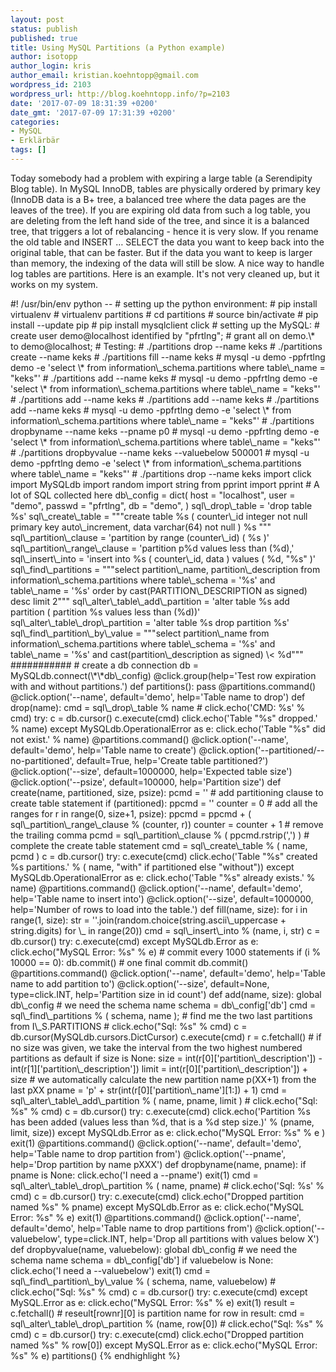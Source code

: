 ```yaml
---
layout: post
status: publish
published: true
title: Using MySQL Partitions (a Python example)
author: isotopp
author_login: kris
author_email: kristian.koehntopp@gmail.com
wordpress_id: 2103
wordpress_url: http://blog.koehntopp.info/?p=2103
date: '2017-07-09 18:31:39 +0200'
date_gmt: '2017-07-09 17:31:39 +0200'
categories:
- MySQL
- Erklärbär
tags: []
---
```

<p>Today somebody had a problem with expiring a large table (a Serendipity Blog table). In MySQL InnoDB, tables are physically ordered by primary key (InnoDB data is a B+ tree, a balanced tree where the data pages are the leaves of the tree). If you are expiring old data from such a log table, you are deleting from the left hand side of the tree, and since it is a balanced tree, that triggers a lot of rebalancing - hence it is very slow. If you rename the old table and INSERT … SELECT the data you want to keep back into the original table, that can be faster. But if the data you want to keep is larger than memory, the indexing of the data will still be slow. A nice way to handle log tables are partitions. Here is an example. It's not very cleaned up, but it works on my system. <!--more--> &nbsp;</p>
<p>     #! /usr/bin/env python -- # setting up the python environment: # pip install virtualenv # virtualenv partitions # cd partitions # source bin/activate # pip install --update pip # pip install mysqlclient click # setting up the MySQL: # create user demo@localhost identified by "pfrtlng"; # grant all on demo.\* to demo@localhost; # Testing: # ./partitions drop --name keks # ./partitions create --name keks # ./partitions fill --name keks # mysql -u demo -ppfrtlng demo -e 'select \* from information\_schema.partitions where table\_name = "keks"' # ./partitions add --name keks # mysql -u demo -ppfrtlng demo -e 'select \* from information\_schema.partitions where table\_name = "keks"' # ./partitions add --name keks # ./partitions add --name keks # ./partitions add --name keks # mysql -u demo -ppfrtlng demo -e 'select \* from information\_schema.partitions where table\_name = "keks"' # ./partitions dropbyname --name keks --pname p0 # mysql -u demo -ppfrtlng demo -e 'select \* from information\_schema.partitions where table\_name = "keks"' # ./partitions dropbyvalue --name keks --valuebelow 500001 # mysql -u demo -ppfrtlng demo -e 'select \* from information\_schema.partitions where table\_name = "keks"' # ./partitions drop --name keks import click import MySQLdb import random import string from pprint import pprint # A lot of SQL collected here db\_config = dict( host = "localhost", user = "demo", passwd = "pfrtlng", db = "demo", ) sql\_drop\_table = 'drop table %s' sql\_create\_table = """create table %s ( counter\_id integer not null primary key auto\_increment, data varchar(64) not null ) %s """ sql\_partition\_clause = 'partition by range (counter\_id) ( %s )' sql\_partition\_range\_clause = 'partition p%d values less than (%d),' sql\_insert\_into = 'insert into %s ( counter\_id, data ) values ( %d, "%s" )' sql\_find\_partitions = """select partition\_name, partition\_description from information\_schema.partitions where table\_schema = '%s' and table\_name = '%s' order by cast(PARTITION\_DESCRIPTION as signed) desc limit 2""" sql\_alter\_table\_add\_partition = 'alter table %s add partition ( partition %s values less than (%d))' sql\_alter\_table\_drop\_partition = 'alter table %s drop partition %s' sql\_find\_partition\_by\_value = """select partition\_name from information\_schema.partitions where table\_schema = '%s' and table\_name = '%s' and cast(partition\_description as signed) \< %d""" ########### # create a db connection db = MySQLdb.connect(\*\*db\_config) @click.group(help='Test row expiration with and without partitions.') def partitions(): pass @partitions.command() @click.option('--name', default='demo', help='Table name to drop') def drop(name): cmd = sql\_drop\_table % name # click.echo('CMD: %s' % cmd) try: c = db.cursor() c.execute(cmd) click.echo('Table "%s" dropped.' % name) except MySQLdb.OperationalError as e: click.echo('Table "%s" did not exist.' % name) @partitions.command() @click.option('--name', default='demo', help='Table name to create') @click.option('--partitioned/--no-partitioned', default=True, help='Create table partitioned?') @click.option('--size', default=1000000, help='Expected table size') @click.option('--psize', default=100000, help='Partition size') def create(name, partitioned, size, psize): pcmd = '' # add partitioning clause to create table statement if (partitioned): ppcmd = '' counter = 0 # add all the ranges for r in range(0, size+1, psize): ppcmd = ppcmd + ( sql\_partition\_range\_clause % (counter, r)) counter = counter + 1 # remove the trailing comma pcmd = sql\_partition\_clause % ( ppcmd.rstrip(',') ) # complete the create table statement cmd = sql\_create\_table % ( name, pcmd ) c = db.cursor() try: c.execute(cmd) click.echo('Table "%s" created %s partitions.' % ( name, "with" if partitioned else "without")) except MySQLdb.OperationalError as e: click.echo('Table "%s" already exists.' % name) @partitions.command() @click.option('--name', default='demo', help='Table name to insert into') @click.option('--size', default=1000000, help='Number of rows to load into the table.') def fill(name, size): for i in range(1, size): str = ''.join(random.choice(string.ascii\_uppercase + string.digits) for \_ in range(20)) cmd = sql\_insert\_into % (name, i, str) c = db.cursor() try: c.execute(cmd) except MySQLdb.Error as e: click.echo("MySQL Error: %s" % e) # commit every 1000 statements if (i % 10000 == 0): db.commit() # one final commit db.commit() @partitions.command() @click.option('--name', default='demo', help='Table name to add partition to') @click.option('--size', default=None, type=click.INT, help='Partition size in id count') def add(name, size): global db\_config # we need the schema name schema = db\_config['db'] cmd = sql\_find\_partitions % ( schema, name ); # find me the two last partitions from I\_S.PARTITIONS # click.echo("Sql: %s" % cmd) c = db.cursor(MySQLdb.cursors.DictCursor) c.execute(cmd) r = c.fetchall() # if no size was given, we take the interval from the two highest numbered partitions as default if size is None: size = int(r[0]['partition\_description']) - int(r[1]['partition\_description']) limit = int(r[0]['partition\_description']) + size # we automatically calculate the new partition name p(XX+1) from the last pXX pname = 'p' + str(int(r[0]['partition\_name'][1:]) + 1) cmd = sql\_alter\_table\_add\_partition % ( name, pname, limit ) # click.echo("Sql: %s" % cmd) c = db.cursor() try: c.execute(cmd) click.echo('Partition %s has been added (values less than %d, that is a %d step size.)' % (pname, limit, size)) except MySQLdb.Error as e: click.echo("MySQL Error: %s" % e ) exit(1) @partitions.command() @click.option('--name', default='demo', help='Table name to drop partition from') @click.option('--pname', help='Drop partition by name pXXX') def dropbyname(name, pname): if pname is None: click.echo('I need a --pname') exit(1) cmd = sql\_alter\_table\_drop\_partition % ( name, pname) # click.echo('Sql: %s' % cmd) c = db.cursor() try: c.execute(cmd) click.echo("Dropped partition named %s" % pname) except MySQLdb.Error as e: click.echo("MySQL Error: %s" % e) exit(1) @partitions.command() @click.option('--name', default='demo', help='Table name to drop partitions from') @click.option('--valuebelow', type=click.INT, help='Drop all partitions with values below X') def dropbyvalue(name, valuebelow): global db\_config # we need the schema name schema = db\_config['db'] if valuebelow is None: click.echo('I need a --valuebelow') exit(1) cmd = sql\_find\_partition\_by\_value % ( schema, name, valuebelow) # click.echo("Sql: %s" % cmd) c = db.cursor() try: c.execute(cmd) except MySQL.Error as e: click.echo("MySQL Error: %s" % e) exit(1) result = c.fetchall() # reseult[rownr][0] is partition name for row in result: cmd = sql\_alter\_table\_drop\_partition % (name, row[0]) # click.echo("Sql: %s" % cmd) c = db.cursor() try: c.execute(cmd) click.echo("Dropped partition named %s" % row[0]) except MySQL.Error as e: click.echo("MySQL Error: %s" % e) partitions() {% endhighlight %}</p>

